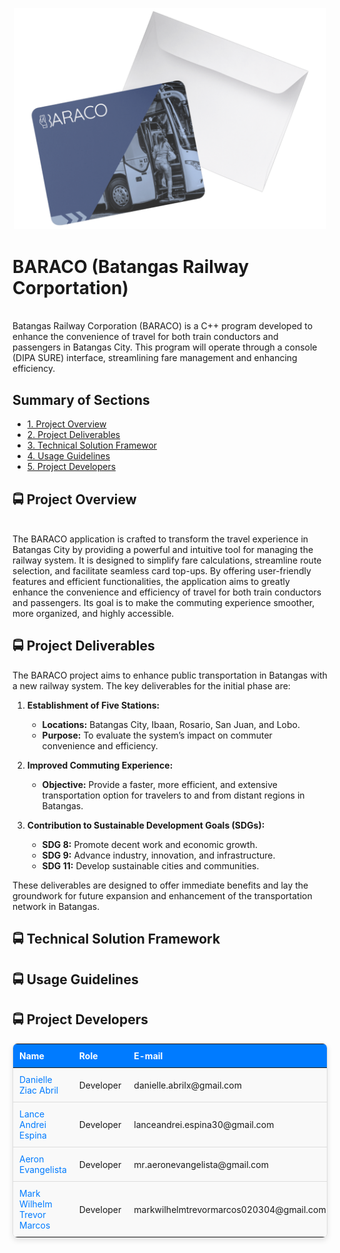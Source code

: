 <p align="center">
  <a href="https://github.com/user-attachments/assets/47c4e705-546d-4d32-8d64-8fa82fbdcad7">
    <img src="BARACO.png" alt="BARACO Video" width=500" />
  </a>
</p>

# BARACO (Batangas Railway Corportation)
<br> Batangas Railway Corporation (BARACO) is a C++ program developed to enhance the convenience of travel for both train conductors and passengers in Batangas City. This program will operate through a console (DIPA SURE) interface, streamlining fare management and enhancing efficiency.
</br>


## Summary of Sections
-  [1. Project Overview](#proj_overview)
-  [2. Project Deliverables](#prof_deliverables)
-  [3. Technical Solution Framewor](#tech_framework)
-  [4. Usage Guidelines](#use_guidelines) 
-  [5. Project Developers](#proj_developers) 


## <a id = "proj_overview"> 🚍 Project Overview </a> 
<br> The BARACO application is crafted to transform the travel experience in Batangas City by providing a powerful and intuitive tool for managing the railway system. It is designed to simplify fare calculations, streamline route selection, and facilitate seamless card top-ups. By offering user-friendly features and efficient functionalities, the application aims to greatly enhance the convenience and efficiency of travel for both train conductors and passengers. Its goal is to make the commuting experience smoother, more organized, and highly accessible.
</br>


## <a id="prof_deliverables"> 🚍 Project Deliverables </a>

The BARACO project aims to enhance public transportation in Batangas with a new railway system. The key deliverables for the initial phase are:

1. **Establishment of Five Stations:**
   - **Locations:** Batangas City, Ibaan, Rosario, San Juan, and Lobo.
   - **Purpose:** To evaluate the system’s impact on commuter convenience and efficiency.

2. **Improved Commuting Experience:**
   - **Objective:** Provide a faster, more efficient, and extensive transportation option for travelers to and from distant regions in Batangas.

3. **Contribution to Sustainable Development Goals (SDGs):**
   - **SDG 8:** Promote decent work and economic growth.
   - **SDG 9:** Advance industry, innovation, and infrastructure.
   - **SDG 11:** Develop sustainable cities and communities.

These deliverables are designed to offer immediate benefits and lay the groundwork for future expansion and enhancement of the transportation network in Batangas.


## <a id = "tech_framework"> 🚍 Technical Solution Framework </a> 
## <a id = "use_guidelines"> 🚍 Usage Guidelines </a> 
## <a id="proj_developers"> 🚍 Project Developers </a> 

<table style="width:100%; border-collapse:collapse; background-color:#f9f9f9; border:1px solid #ddd; border-radius:8px; box-shadow:0 4px 8px rgba(0,0,0,0.1); max-width:800px; margin:auto;">
  <thead>
    <tr style="background-color:#007bff; color:white;">
      <th style="padding:10px; text-align:left;">Name</th>
      <th style="padding:10px; text-align:left;">Role</th>
      <th style="padding:10px; text-align:left;">E-mail</th>
    </tr>
  </thead>
  <tbody>
    <tr style="border-bottom:1px solid #ddd;">
      <td style="padding:10px;"><a href="https://github.com/DanielleZiac" target="_blank" style="color:#007bff; text-decoration:none;">Danielle Ziac Abril</a></td>
      <td style="padding:10px;">Developer</td>
      <td style="padding:10px;">danielle.abrilx@gmail.com</td>
    </tr>
    <tr style="border-bottom:1px solid #ddd;">
      <td style="padding:10px;"><a href="https://github.com/LanceAndrei04" target="_blank" style="color:#007bff; text-decoration:none;">Lance Andrei Espina</a></td>
      <td style="padding:10px;">Developer</td>
      <td style="padding:10px;">lanceandrei.espina30@gmail.com</td>
    </tr>
    <tr style="border-bottom:1px solid #ddd;">
      <td style="padding:10px;"><a href="https://github.com/AeronEvangelista" target="_blank" style="color:#007bff; text-decoration:none;">Aeron Evangelista</a></td>
      <td style="padding:10px;">Developer</td>
      <td style="padding:10px;">mr.aeronevangelista@gmail.com</td>
    </tr>
    <tr>
      <td style="padding:10px;"><a href="https://github.com/MarkWilhelmTrevor" target="_blank" style="color:#007bff; text-decoration:none;">Mark Wilhelm Trevor Marcos</a></td>
      <td style="padding:10px;">Developer</td>
      <td style="padding:10px;">markwilhelmtrevormarcos020304@gmail.com</td>
    </tr>
  </tbody>
